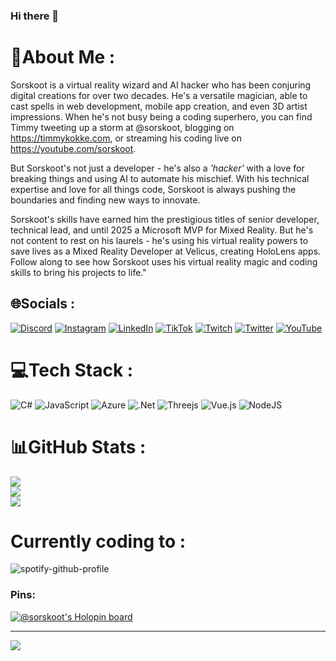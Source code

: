 ### Hi there 👋

<!--
**sorskoot/Sorskoot** is a ✨ _special_ ✨ repository because its `README.md` (this file) appears on your GitHub profile.
-->

# 💫About Me :
Sorskoot is a virtual reality wizard and AI hacker who has been conjuring digital creations for over two decades. He's a versatile magician, able to cast spells in web development, mobile app creation, and even 3D artist impressions. When he's not busy being a coding superhero, you can find Timmy tweeting up a storm at @sorskoot, blogging on https://timmykokke.com, or streaming his coding live on https://youtube.com/sorskoot.

But Sorskoot's not just a developer - he's also a *'hacker'* with a love for breaking things and using AI to automate his mischief. With his technical expertise and love for all things code, Sorskoot is always pushing the boundaries and finding new ways to innovate.

Sorskoot's skills have earned him the prestigious titles of senior developer, technical lead, and until 2025 a Microsoft MVP for Mixed Reality. But he's not content to rest on his laurels - he's using his virtual reality powers to save lives as a Mixed Reality Developer at Velicus, creating HoloLens apps. Follow along to see how Sorskoot uses his virtual reality magic and coding skills to bring his projects to life."

## 🌐Socials :
[![Discord](https://img.shields.io/badge/Discord-%237289DA.svg?logo=discord&logoColor=white)](htttps://discord.gg/webxr) [![Instagram](https://img.shields.io/badge/Instagram-%23E4405F.svg?logo=Instagram&logoColor=white)](https://instagram.com/sorskootcodes) [![LinkedIn](https://img.shields.io/badge/LinkedIn-%230077B5.svg?logo=linkedin&logoColor=white)](https://linkedin.com/in/timmykokke) [![TikTok](https://img.shields.io/badge/TikTok-%23000000.svg?logo=TikTok&logoColor=white)](https://tiktok.com/@sorskootcodes) [![Twitch](https://img.shields.io/badge/Twitch-%239146FF.svg?logo=Twitch&logoColor=white)](https://twitch.tv/sorskoot) [![Twitter](https://img.shields.io/badge/Twitter-%231DA1F2.svg?logo=Twitter&logoColor=white)](https://twitter.com/sorskoot) [![YouTube](https://img.shields.io/badge/YouTube-%23FF0000.svg?logo=YouTube&logoColor=white)](https://youtube.com/c/sorskoot) 

# 💻Tech Stack :
![C#](https://img.shields.io/badge/c%23-%23239120.svg?style=flat-square&logo=c-sharp&logoColor=white) ![JavaScript](https://img.shields.io/badge/javascript-%23323330.svg?style=flat-square&logo=javascript&logoColor=%23F7DF1E) ![Azure](https://img.shields.io/badge/azure-%230072C6.svg?style=flat-square&logo=azure-devops&logoColor=white) ![.Net](https://img.shields.io/badge/.NET-5C2D91?style=flat-square&logo=.net&logoColor=white) ![Threejs](https://img.shields.io/badge/threejs-black?style=flat-square&logo=three.js&logoColor=white) ![Vue.js](https://img.shields.io/badge/vuejs-%2335495e.svg?style=flat-square&logo=vuedotjs&logoColor=%234FC08D) ![NodeJS](https://img.shields.io/badge/node.js-6DA55F?style=flat-square&logo=node.js&logoColor=white)
# 📊GitHub Stats :
![](https://github-readme-stats.vercel.app/api?username=sorskoot&theme=radical&hide_border=false&include_all_commits=false&count_private=false)<br/>
![](https://github-readme-streak-stats.herokuapp.com/?user=sorskoot&theme=radical&hide_border=false)<br/>
![](https://github-readme-stats.vercel.app/api/top-langs/?username=sorskoot&theme=radical&hide_border=false&include_all_commits=false&count_private=false&layout=compact)

# Currently coding to : 
![spotify-github-profile](https://spotify-github-profile.kittinanx.com/api/view?uid=sorskoot&cover_image=true&theme=novatorem&show_offline=false&bar_color=a64eb1&bar_color_cover=false)

### Pins:
[![@sorskoot's Holopin board](https://holopin.me/sorskoot)](https://holopin.io/@sorskoot)

---
[![](https://visitcount.itsvg.in/api?id=sorskoot&icon=2&color=11)](https://visitcount.itsvg.in)

